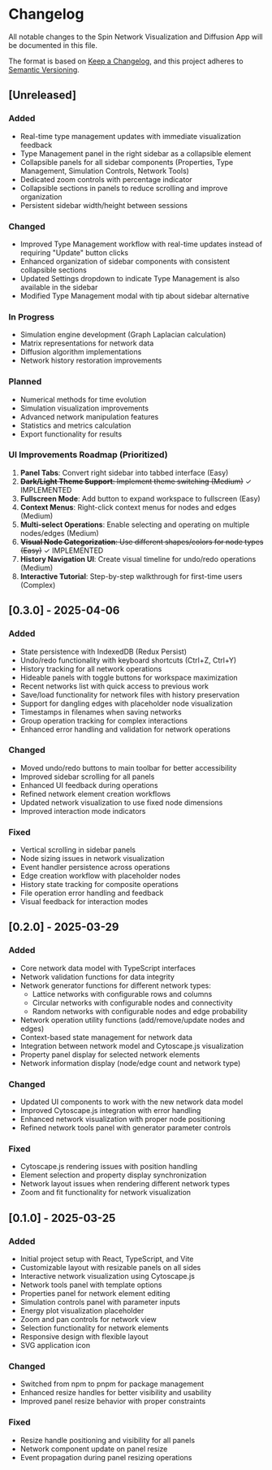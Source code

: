 # Changelog

All notable changes to the Spin Network Visualization and Diffusion App will be documented in this file.

The format is based on [Keep a Changelog](https://keepachangelog.com/en/1.0.0/),
and this project adheres to [Semantic Versioning](https://semver.org/spec/v2.0.0.html).

## [Unreleased]

### Added
- Real-time type management updates with immediate visualization feedback
- Type Management panel in the right sidebar as a collapsible element
- Collapsible panels for all sidebar components (Properties, Type Management, Simulation Controls, Network Tools)
- Dedicated zoom controls with percentage indicator
- Collapsible sections in panels to reduce scrolling and improve organization
- Persistent sidebar width/height between sessions

### Changed
- Improved Type Management workflow with real-time updates instead of requiring "Update" button clicks
- Enhanced organization of sidebar components with consistent collapsible sections
- Updated Settings dropdown to indicate Type Management is also available in the sidebar
- Modified Type Management modal with tip about sidebar alternative

### In Progress
- Simulation engine development (Graph Laplacian calculation)
- Matrix representations for network data
- Diffusion algorithm implementations
- Network history restoration improvements

### Planned
- Numerical methods for time evolution
- Simulation visualization improvements
- Advanced network manipulation features
- Statistics and metrics calculation
- Export functionality for results

### UI Improvements Roadmap (Prioritized)
1. **Panel Tabs**: Convert right sidebar into tabbed interface (Easy)
2. ~~**Dark/Light Theme Support**: Implement theme switching (Medium)~~ ✓ IMPLEMENTED
3. **Fullscreen Mode**: Add button to expand workspace to fullscreen (Easy)
4. **Context Menus**: Right-click context menus for nodes and edges (Medium)
5. **Multi-select Operations**: Enable selecting and operating on multiple nodes/edges (Medium)
6. ~~**Visual Node Categorization**: Use different shapes/colors for node types (Easy)~~ ✓ IMPLEMENTED
7. **History Navigation UI**: Create visual timeline for undo/redo operations (Medium)
8. **Interactive Tutorial**: Step-by-step walkthrough for first-time users (Complex)

## [0.3.0] - 2025-04-06

### Added
- State persistence with IndexedDB (Redux Persist)
- Undo/redo functionality with keyboard shortcuts (Ctrl+Z, Ctrl+Y)
- History tracking for all network operations
- Hideable panels with toggle buttons for workspace maximization
- Recent networks list with quick access to previous work
- Save/load functionality for network files with history preservation
- Support for dangling edges with placeholder node visualization
- Timestamps in filenames when saving networks
- Group operation tracking for complex interactions
- Enhanced error handling and validation for network operations

### Changed
- Moved undo/redo buttons to main toolbar for better accessibility
- Improved sidebar scrolling for all panels
- Enhanced UI feedback during operations
- Refined network element creation workflows
- Updated network visualization to use fixed node dimensions
- Improved interaction mode indicators

### Fixed
- Vertical scrolling in sidebar panels
- Node sizing issues in network visualization
- Event handler persistence across operations
- Edge creation workflow with placeholder nodes
- History state tracking for composite operations
- File operation error handling and feedback
- Visual feedback for interaction modes

## [0.2.0] - 2025-03-29

### Added
- Core network data model with TypeScript interfaces
- Network validation functions for data integrity
- Network generator functions for different network types:
  - Lattice networks with configurable rows and columns
  - Circular networks with configurable nodes and connectivity
  - Random networks with configurable nodes and edge probability
- Network operation utility functions (add/remove/update nodes and edges)
- Context-based state management for network data
- Integration between network model and Cytoscape.js visualization
- Property panel display for selected network elements
- Network information display (node/edge count and network type)

### Changed
- Updated UI components to work with the new network data model
- Improved Cytoscape.js integration with error handling
- Enhanced network visualization with proper node positioning
- Refined network tools panel with generator parameter controls

### Fixed
- Cytoscape.js rendering issues with position handling
- Element selection and property display synchronization
- Network layout issues when rendering different network types
- Zoom and fit functionality for network visualization

## [0.1.0] - 2025-03-25

### Added
- Initial project setup with React, TypeScript, and Vite
- Customizable layout with resizable panels on all sides
- Interactive network visualization using Cytoscape.js
- Network tools panel with template options
- Properties panel for network element editing
- Simulation controls panel with parameter inputs
- Energy plot visualization placeholder
- Zoom and pan controls for network view
- Selection functionality for network elements
- Responsive design with flexible layout
- SVG application icon

### Changed
- Switched from npm to pnpm for package management
- Enhanced resize handles for better visibility and usability
- Improved panel resize behavior with proper constraints

### Fixed
- Resize handle positioning and visibility for all panels
- Network component update on panel resize
- Event propagation during panel resizing operations